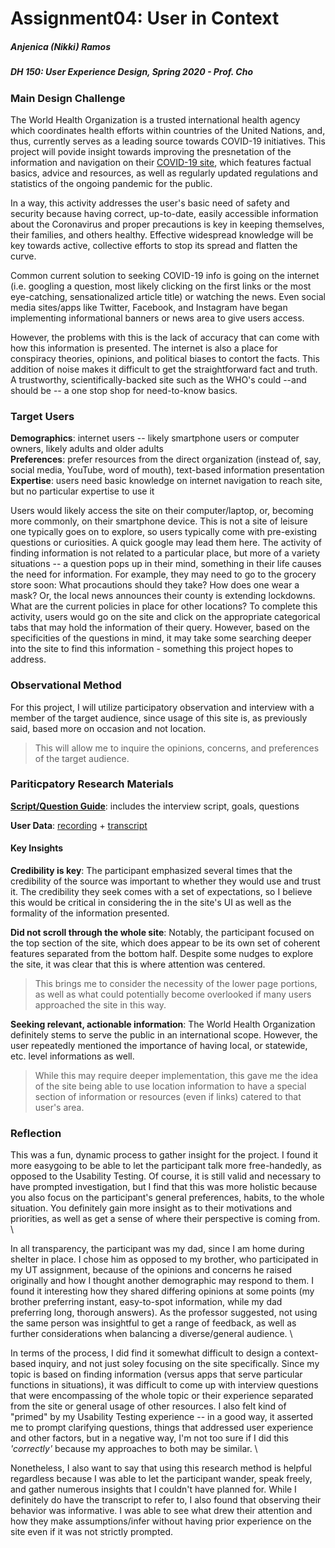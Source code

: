 # Assignment04: User in Context
##### Anjenica (Nikki) Ramos
##### DH 150: User Experience Design, Spring 2020 - Prof. Cho


### Main Design Challenge
The World Health Organization is a trusted international health agency which coordinates health efforts within countries of the United Nations, and, thus, currently serves as a leading source towards COVID-19 initiatives. This project will povide insight towards improving the presnetation of the information and navigation on their [COVID-19 site](coronavirus.com), which features factual basics, advice and resources, as well as regularly updated regulations and statistics of the ongoing pandemic for the public.

In a way, this activity addresses the user's basic need of safety and security because having correct, up-to-date, easily accessible information about the Coronavirus and proper precautions is key in keeping themselves, their families, and others healthy. Effective widespread knowledge will be key towards active, collective efforts to stop its spread and flatten the curve.

Common current solution to seeking COVID-19 info is going on the internet (i.e. googling a question, most likely clicking on the first links or the most eye-catching, sensationalized article title) or watching the news. Even social media sites/apps like Twitter, Facebook, and Instagram have began implementing informational banners or news area to give users access. 

However, the problems with this is the lack of accuracy that can come with how this information is presented. The internet is also a place for conspiracy theories, opinions, and political biases to contort the facts. This addition of noise makes it difficult to get the straightforward fact and truth. A trustworthy, scientifically-backed site such as the WHO's could --and should be -- a one stop shop for need-to-know basics. 


### Target Users
**Demographics**: internet users -- likely smartphone users or computer owners, likely adults and older adults \
**Preferences**: prefer resources from the direct organization (instead of, say, social media, YouTube, word of mouth), text-based information presentation \
**Expertise**: users need basic knowledge on internet navigation to reach site, but no particular expertise to use it

Users would likely access the site on their computer/laptop, or, becoming more commonly, on their smartphone device. This is not a site of leisure one typically goes on to explore, so users typically come with pre-existing questions or curiosities. A quick google may lead them here. The activity of finding information is not related to a particular place, but more of a variety situations -- a question pops up in their mind, something in their life causes the need for information. For example, they may need to go to the grocery store soon: What procautions should they take? How does one wear a mask? Or, the local news announces their county is extending lockdowns. What are the current policies in place for other locations? 
To complete this activity, users would go on the site and click on the appropriate categorical tabs that may hold the information of their query. However, based on the specificities of the questions in mind, it may take some searching deeper into the site to find this information - something this project hopes to address. 


### Observational Method
For this project, I will utilize participatory observation and interview with a member of the target audience, since usage of this site is, as previously said, based more on occasion and not location. 
> This will allow me to inquire the opinions, concerns, and preferences of the target audience. 


### Pariticpatory Research Materials
[**Script/Question Guide**](https://docs.google.com/document/d/1okslFKfnuw8mabo1-uNOji7by13AlG4LxB2dV9SFGIY/edit?usp=sharing): includes the interview script, goals, questions

**User Data**: [recording](https://drive.google.com/file/d/1jr4zaNjK-zqentyoJi8htjA4_P-YTTc9/view?usp=sharing) + [transcript](https://docs.google.com/document/d/1gQ9EJI-U6QG28_Ggtsfc7E66KRJudR2DGVqdoz2bvnU/edit?usp=sharing)

#### Key Insights
**Credibility is key**: The participant emphasized several times that the credibility of the source was important to whether they would use and trust it. The credibility they seek comes with a set of expectations, so I believe this would be critical in considering the in the site's UI as well as the formality of the information presented.

**Did not scroll through the whole site**: Notably, the participant focused on the top section of the site, which does appear to be its own set of coherent features separated from the bottom half. Despite some nudges to explore the site, it was clear that this is where attention was centered.
> This brings me to consider the necessity of the lower page portions, as well as what could potentially become overlooked if many users approached the site in this way. 

**Seeking relevant, actionable information**: The World Health Organization definitely stems to serve the public in an international scope. However, the user repeatedly mentioned the importance of having local, or statewide, etc. level informations as well. 
> While this may require deeper implementation, this gave me the idea of the site being able to use location information to have a special section of information or resources (even if links) catered to that user's area. 



### Reflection
This was a fun, dynamic process to gather insight for the project. I found it more easygoing to be able to let the participant talk more free-handedly, as opposed to the Usability Testing. Of course, it is still valid and necessary to have prompted investigation, but I find that this was more holistic because you also focus on the participant's general preferences, habits, to the whole situation. You definitely gain more insight as to their motivations and priorities, as well as get a sense of where their perspective is coming from. \

In all transparency, the participant was my dad, since I am home during shelter in place. I chose him as opposed to my brother, who participated in my UT assignment, because of the opinions and concerns he raised originally and how I thought another demographic may respond to them. I found it interesting how they shared differing opinions at some points (my brother preferring instant, easy-to-spot information, while my dad preferring long, thorough answers). As the professor suggested, not using the same person was insightful to get a range of feedback, as well as further considerations when balancing a diverse/general audience. \

In terms of the process, I did find it somewhat difficult to design a context-based inquiry, and not just soley focusing on the site specifically. Since my topic is based on finding information (versus apps that serve particular functions in situations), it was difficult to come up with interview questions that were encompassing of the whole topic or their experience separated from the site or general usage of other resources. I also felt kind of "primed" by my Usability Testing experience -- in a good way, it asserted me to prompt clarifying questions, things that addressed user experience and other factors, but in a negative way, I'm not too sure if I did this *'correctly'* because my approaches to both may be similar. \

Nonetheless, I also want to say that using this research method is helpful regardless because I was able to let the participant wander, speak freely, and gather numerous insights that I couldn't have planned for. While I definitely do have the transcript to refer to, I also found that observing their behavior was informative. I was able to see what drew their attention and how they make assumptions/infer without having prior experience on the site even if it was not strictly prompted. 
